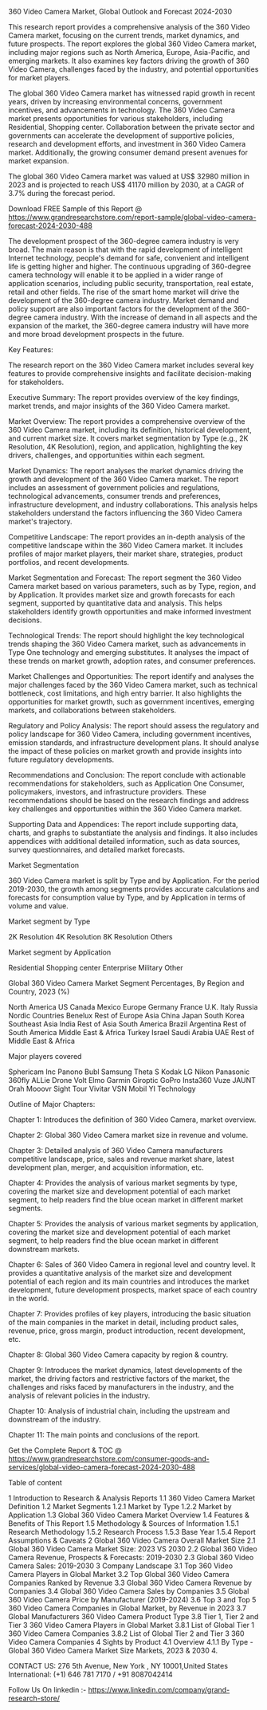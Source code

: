 360 Video Camera Market, Global Outlook and Forecast 2024-2030

This research report provides a comprehensive analysis of the 360 Video Camera market, focusing on the current trends, market dynamics, and future prospects. The report explores the global 360 Video Camera market, including major regions such as North America, Europe, Asia-Pacific, and emerging markets. It also examines key factors driving the growth of 360 Video Camera, challenges faced by the industry, and potential opportunities for market players.

The global 360 Video Camera market has witnessed rapid growth in recent years, driven by increasing environmental concerns, government incentives, and advancements in technology. The 360 Video Camera market presents opportunities for various stakeholders, including Residential, Shopping center. Collaboration between the private sector and governments can accelerate the development of supportive policies, research and development efforts, and investment in 360 Video Camera market. Additionally, the growing consumer demand present avenues for market expansion.

The global 360 Video Camera market was valued at US$ 32980 million in 2023 and is projected to reach US$ 41170 million by 2030, at a CAGR of 3.7% during the forecast period.

Download FREE Sample of this Report @ https://www.grandresearchstore.com/report-sample/global-video-camera-forecast-2024-2030-488


The development prospect of the 360-degree camera industry is very broad. The main reason is that with the rapid development of intelligent Internet technology, people's demand for safe, convenient and intelligent life is getting higher and higher. The continuous upgrading of 360-degree camera technology will enable it to be applied in a wider range of application scenarios, including public security, transportation, real estate, retail and other fields. The rise of the smart home market will drive the development of the 360-degree camera industry. Market demand and policy support are also important factors for the development of the 360-degree camera industry. With the increase of demand in all aspects and the expansion of the market, the 360-degree camera industry will have more and more broad development prospects in the future.

Key Features:

The research report on the 360 Video Camera market includes several key features to provide comprehensive insights and facilitate decision-making for stakeholders.

Executive Summary: The report provides overview of the key findings, market trends, and major insights of the 360 Video Camera market.

Market Overview: The report provides a comprehensive overview of the 360 Video Camera market, including its definition, historical development, and current market size. It covers market segmentation by Type (e.g., 2K Resolution, 4K Resolution), region, and application, highlighting the key drivers, challenges, and opportunities within each segment.

Market Dynamics: The report analyses the market dynamics driving the growth and development of the 360 Video Camera market. The report includes an assessment of government policies and regulations, technological advancements, consumer trends and preferences, infrastructure development, and industry collaborations. This analysis helps stakeholders understand the factors influencing the 360 Video Camera market's trajectory.

Competitive Landscape: The report provides an in-depth analysis of the competitive landscape within the 360 Video Camera market. It includes profiles of major market players, their market share, strategies, product portfolios, and recent developments.

Market Segmentation and Forecast: The report segment the 360 Video Camera market based on various parameters, such as by Type, region, and by Application. It provides market size and growth forecasts for each segment, supported by quantitative data and analysis. This helps stakeholders identify growth opportunities and make informed investment decisions.

Technological Trends: The report should highlight the key technological trends shaping the 360 Video Camera market, such as advancements in Type One technology and emerging substitutes. It analyses the impact of these trends on market growth, adoption rates, and consumer preferences.

Market Challenges and Opportunities: The report identify and analyses the major challenges faced by the 360 Video Camera market, such as technical bottleneck, cost limitations, and high entry barrier. It also highlights the opportunities for market growth, such as government incentives, emerging markets, and collaborations between stakeholders.

Regulatory and Policy Analysis: The report should assess the regulatory and policy landscape for 360 Video Camera, including government incentives, emission standards, and infrastructure development plans. It should analyse the impact of these policies on market growth and provide insights into future regulatory developments.

Recommendations and Conclusion: The report conclude with actionable recommendations for stakeholders, such as Application One Consumer, policymakers, investors, and infrastructure providers. These recommendations should be based on the research findings and address key challenges and opportunities within the 360 Video Camera market.

Supporting Data and Appendices: The report include supporting data, charts, and graphs to substantiate the analysis and findings. It also includes appendices with additional detailed information, such as data sources, survey questionnaires, and detailed market forecasts.

Market Segmentation

360 Video Camera market is split by Type and by Application. For the period 2019-2030, the growth among segments provides accurate calculations and forecasts for consumption value by Type, and by Application in terms of volume and value.



Market segment by Type



2K Resolution
4K Resolution
8K Resolution
Others


Market segment by Application



Residential
Shopping center
Enterprise
Military
Other


Global 360 Video Camera Market Segment Percentages, By Region and Country, 2023 (%)



North America
US
Canada
Mexico
Europe
Germany
France
U.K.
Italy
Russia
Nordic Countries
Benelux
Rest of Europe
Asia
China
Japan
South Korea
Southeast Asia
India
Rest of Asia
South America
Brazil
Argentina
Rest of South America
Middle East & Africa
Turkey
Israel
Saudi Arabia
UAE
Rest of Middle East & Africa


Major players covered



Sphericam Inc
Panono
Bubl
Samsung
Theta S
Kodak
LG
Nikon
Panasonic
360fly
ALLie
Drone Volt
Elmo
Garmin
Giroptic
GoPro
Insta360
Vuze
JAUNT
Orah
Mooovr
Sight Tour
Vivitar
VSN Mobil
YI Technology


Outline of Major Chapters:

Chapter 1: Introduces the definition of 360 Video Camera, market overview.

Chapter 2: Global 360 Video Camera market size in revenue and volume.

Chapter 3: Detailed analysis of 360 Video Camera manufacturers competitive landscape, price, sales and revenue market share, latest development plan, merger, and acquisition information, etc.

Chapter 4: Provides the analysis of various market segments by type, covering the market size and development potential of each market segment, to help readers find the blue ocean market in different market segments.

Chapter 5: Provides the analysis of various market segments by application, covering the market size and development potential of each market segment, to help readers find the blue ocean market in different downstream markets.

Chapter 6: Sales of 360 Video Camera in regional level and country level. It provides a quantitative analysis of the market size and development potential of each region and its main countries and introduces the market development, future development prospects, market space of each country in the world.

Chapter 7: Provides profiles of key players, introducing the basic situation of the main companies in the market in detail, including product sales, revenue, price, gross margin, product introduction, recent development, etc.

Chapter 8: Global 360 Video Camera capacity by region & country.

Chapter 9: Introduces the market dynamics, latest developments of the market, the driving factors and restrictive factors of the market, the challenges and risks faced by manufacturers in the industry, and the analysis of relevant policies in the industry.

Chapter 10: Analysis of industrial chain, including the upstream and downstream of the industry.

Chapter 11: The main points and conclusions of the report.

Get the Complete Report & TOC @ https://www.grandresearchstore.com/consumer-goods-and-services/global-video-camera-forecast-2024-2030-488

Table of content

1 Introduction to Research & Analysis Reports
1.1 360 Video Camera Market Definition
1.2 Market Segments
1.2.1 Market by Type
1.2.2 Market by Application
1.3 Global 360 Video Camera Market Overview
1.4 Features & Benefits of This Report
1.5 Methodology & Sources of Information
1.5.1 Research Methodology
1.5.2 Research Process
1.5.3 Base Year
1.5.4 Report Assumptions & Caveats
2 Global 360 Video Camera Overall Market Size
2.1 Global 360 Video Camera Market Size: 2023 VS 2030
2.2 Global 360 Video Camera Revenue, Prospects & Forecasts: 2019-2030
2.3 Global 360 Video Camera Sales: 2019-2030
3 Company Landscape
3.1 Top 360 Video Camera Players in Global Market
3.2 Top Global 360 Video Camera Companies Ranked by Revenue
3.3 Global 360 Video Camera Revenue by Companies
3.4 Global 360 Video Camera Sales by Companies
3.5 Global 360 Video Camera Price by Manufacturer (2019-2024)
3.6 Top 3 and Top 5 360 Video Camera Companies in Global Market, by Revenue in 2023
3.7 Global Manufacturers 360 Video Camera Product Type
3.8 Tier 1, Tier 2 and Tier 3 360 Video Camera Players in Global Market
3.8.1 List of Global Tier 1 360 Video Camera Companies
3.8.2 List of Global Tier 2 and Tier 3 360 Video Camera Companies
4 Sights by Product
4.1 Overview
4.1.1 By Type - Global 360 Video Camera Market Size Markets, 2023 & 2030
4.

CONTACT US:
276 5th Avenue, New York , NY 10001,United States
International: (+1) 646 781 7170 / +91 8087042414

Follow Us On linkedin :- https://www.linkedin.com/company/grand-research-store/
 
